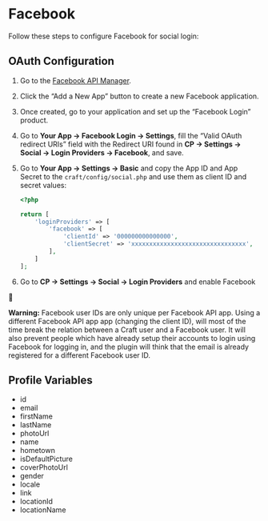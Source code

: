 # Facebook

Follow these steps to configure Facebook for social login:

## OAuth Configuration

1. Go to the [Facebook API Manager](https://developers.facebook.com/apps).
1. Click the “Add a New App” button to create a new Facebook application.
1. Once created, go to your application and set up the “Facebook Login” product.
1. Go to **Your App → Facebook Login → Settings**, fill the “Valid OAuth redirect URIs” field with the Redirect URI found in **CP → Settings → Social → Login Providers → Facebook**, and save.
1. Go to **Your App → Settings → Basic** and copy the App ID and App Secret to the `craft/config/social.php` and use them as client ID and secret values:
    
    ```php
    <?php
    
    return [
        'loginProviders' => [
            'facebook' => [
                'clientId' => '000000000000000',
                'clientSecret' => 'xxxxxxxxxxxxxxxxxxxxxxxxxxxxxxxx',
            ],
        ]
    ];
    ```

1. Go to **CP → Settings → Social → Login Providers** and enable Facebook

🎉

**Warning:** Facebook user IDs are only unique per Facebook API app. 
Using a different Facebook API app app (changing the client ID), will most of the time break the relation between a Craft user and a Facebook user. 
It will also prevent people which have already setup their accounts to login using Facebook for logging in, and the plugin will think that the email is already registered for a different Facebook user ID.

## Profile Variables

- id
- email
- firstName
- lastName
- photoUrl
- name
- hometown
- isDefaultPicture
- coverPhotoUrl
- gender
- locale
- link
- locationId
- locationName
